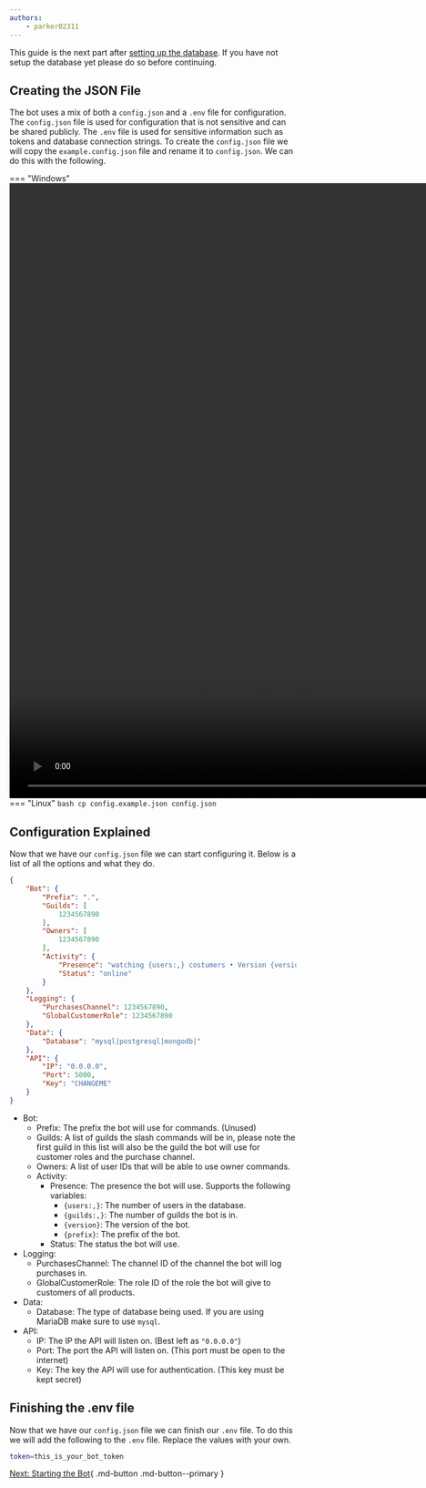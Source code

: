 ```yaml
---
authors:
    - parker02311
---
```


This guide is the next part after [setting up the database](/setup/bot/database). If you have not setup the database yet please do so before continuing.

## Creating the JSON File
The bot uses a mix of both a `config.json` and a `.env` file for configuration. The `config.json` file is used for configuration that is not sensitive and can be shared publicly. The `.env` file is used for sensitive information such as tokens and database connection strings. To create the `config.json` file we will copy the `example.config.json` file and rename it to `config.json`. We can do this with the following.

=== "Windows"
    <video width="1920" height="1080" controls>
        <source src="/assets/create_config.mp4" type="video/mp4">
    </video>
=== "Linux"
    ```bash
    cp config.example.json config.json
    ```

## Configuration Explained
Now that we have our `config.json` file we can start configuring it. Below is a list of all the options and what they do.
```json
{
    "Bot": {
        "Prefix": ".",
        "Guilds": [
            1234567890
        ],
        "Owners": [
            1234567890
        ],
        "Activity": {
            "Presence": "watching {users:,} costumers • Version {version}",
            "Status": "online"
        }
    },
    "Logging": {
        "PurchasesChannel": 1234567890,
        "GlobalCustomerRole": 1234567890
    },
    "Data": {
        "Database": "mysql|postgresql|mongodb|"
    },
    "API": {
        "IP": "0.0.0.0",
        "Port": 5000,
        "Key": "CHANGEME"
    }
}
```

- Bot:
    - Prefix: The prefix the bot will use for commands. (Unused)
    - Guilds: A list of guilds the slash commands will be in, please note the first guild in this list will also be the guild the bot will use for customer roles and the purchase channel.
    - Owners: A list of user IDs that will be able to use owner commands.
    - Activity:
        - Presence: The presence the bot will use. Supports the following variables:
            - `{users:,}`: The number of users in the database.
            - `{guilds:,}`: The number of guilds the bot is in.
            - `{version}`: The version of the bot.
            - `{prefix}`: The prefix of the bot.
        - Status: The status the bot will use.
- Logging:
    - PurchasesChannel: The channel ID of the channel the bot will log purchases in.
    - GlobalCustomerRole: The role ID of the role the bot will give to customers of all products.
- Data:
    - Database: The type of database being used. If you are using MariaDB make sure to use `mysql`.
- API:
    - IP: The IP the API will listen on. (Best left as `"0.0.0.0"`)
    - Port: The port the API will listen on. (This port must be open to the internet)
    - Key: The key the API will use for authentication. (This key must be kept secret)


## Finishing the .env file

Now that we have our `config.json` file we can finish our `.env` file. To do this we will add the following to the `.env` file. Replace the values with your own.

```bash
token=this_is_your_bot_token
```

[Next: Starting the Bot](/setup/bot/running){ .md-button .md-button--primary }